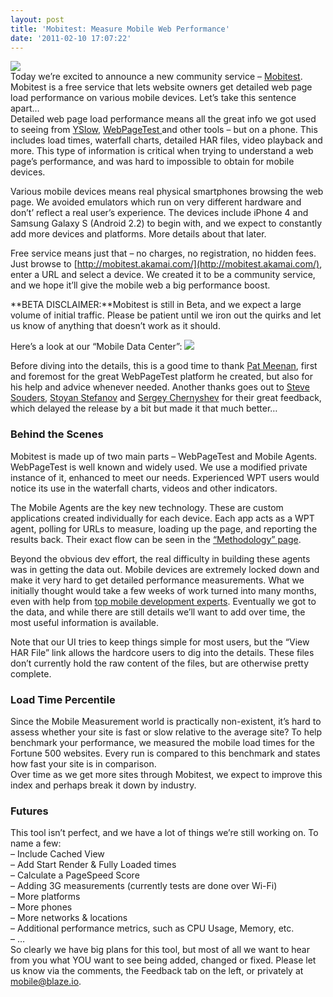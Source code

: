 ```yaml
---
layout: post
title: 'Mobitest: Measure Mobile Web Performance'
date: '2011-02-10 17:07:22'
---
```



[![](http://www.guypo.com/wp-content/uploads/blazemobileiphone.png)](http://mobitest.akamai.com/)  
 Today we’re excited to announce a new community service – [Mobitest](http://mobitest.akamai.com/).  
 Mobitest is a free service that lets website owners get detailed web page load performance on various mobile devices. Let’s take this sentence apart…  
 Detailed web page load performance means all the great info we got used to seeing from [YSlow](http://developer.yahoo.com/yslow/), [WebPageTest ](http://www.webpagetest.org/)and other tools – but on a phone. This includes load times, waterfall charts, detailed HAR files, video playback and more. This type of information is critical when trying to understand a web page’s performance, and was hard to impossible to obtain for mobile devices.

Various mobile devices means real physical smartphones browsing the web page. We avoided emulators which run on very different hardware and don’t’ reflect a real user’s experience. The devices include iPhone 4 and Samsung Galaxy S (Android 2.2) to begin with, and we expect to constantly add more devices and platforms. More details about that later.

Free service means just that – no charges, no registration, no hidden fees. Just browse to [http://mobitest.akamai.com/](http://mobitest.akamai.com/), enter a URL and select a device. We created it to be a community service, and we hope it’ll give the mobile web a big performance boost.

**BETA DISCLAIMER:**Mobitest is still in Beta, and we expect a large volume of initial traffic. Please be patient until we iron out the quirks and let us know of anything that doesn’t work as it should.

Here’s a look at our “Mobile Data Center”: [![](http://www.guypo.com/wp-content/uploads/2011/02/Mobile-Lab1-240x300.jpg)](http://www.guypo.com/wp-content/uploads/2011/02/Mobile-Lab1.jpg)

Before diving into the details, this is a good time to thank [Pat Meenan](http://blog.patrickmeenan.com/), first and foremost for the great WebPageTest platform he created, but also for his help and advice whenever needed. Another thanks goes out to [Steve Souders](http://stevesouders.com/), [Stoyan Stefanov](http://www.phpied.com/) and [Sergey Chernyshev](http://www.showslow.com/) for their great feedback, which delayed the release by a bit but made it that much better…

### Behind the Scenes

Mobitest is made up of two main parts – WebPageTest and Mobile Agents.  
 WebPageTest is well known and widely used. We use a modified private instance of it, enhanced to meet our needs. Experienced WPT users would notice its use in the waterfall charts, videos and other indicators.

The Mobile Agents are the key new technology. These are custom applications created individually for each device. Each app acts as a WPT agent, polling for URLs to measure, loading up the page, and reporting the results back. Their exact flow can be seen in the [“Methodology” page](http://mobitest.akamai.com/methodology).

Beyond the obvious dev effort, the real difficulty in building these agents was in getting the data out. Mobile devices are extremely locked down and make it very hard to get detailed performance measurements. What we initially thought would take a few weeks of work turned into many months, even with help from [top mobile development experts](http://selectstartstudios.com/). Eventually we got to the data, and while there are still details we’ll want to add over time, the most useful information is available.

Note that our UI tries to keep things simple for most users, but the “View HAR File” link allows the hardcore users to dig into the details. These files don’t currently hold the raw content of the files, but are otherwise pretty complete.

### Load Time Percentile

Since the Mobile Measurement world is practically non-existent, it’s hard to assess whether your site is fast or slow relative to the average site? To help benchmark your performance, we measured the mobile load times for the Fortune 500 websites. Every run is compared to this benchmark and states how fast your site is in comparison.  
 Over time as we get more sites through Mobitest, we expect to improve this index and perhaps break it down by industry.

### Futures

This tool isn’t perfect, and we have a lot of things we’re still working on. To name a few:  
 – Include Cached View  
 – Add Start Render & Fully Loaded times  
 – Calculate a PageSpeed Score  
 – Adding 3G measurements (currently tests are done over Wi-Fi)  
 – More platforms  
 – More phones  
 – More networks & locations  
 – Additional performance metrics, such as CPU Usage, Memory, etc.  
 – …  
 So clearly we have big plans for this tool, but most of all we want to hear from you what YOU want to see being added, changed or fixed. Please let us know via the comments, the Feedback tab on the left, or privately at [mobile@blaze.io](mailto:mobile@blaze.io).


